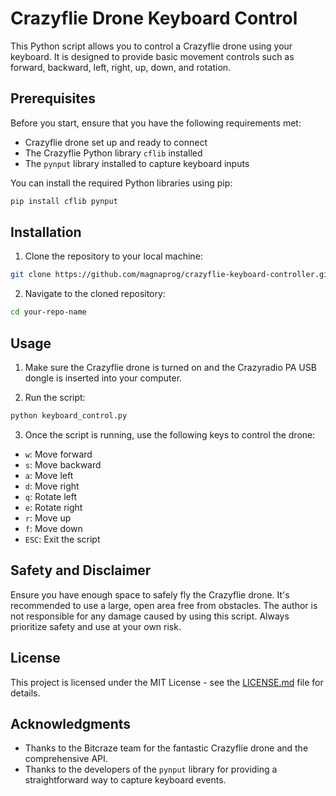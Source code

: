 
# Crazyflie Drone Keyboard Control

This Python script allows you to control a Crazyflie drone using your keyboard. It is designed to provide basic movement controls such as forward, backward, left, right, up, down, and rotation.

## Prerequisites

Before you start, ensure that you have the following requirements met:

- Crazyflie drone set up and ready to connect
- The Crazyflie Python library `cflib` installed
- The `pynput` library installed to capture keyboard inputs

You can install the required Python libraries using pip:

```bash
pip install cflib pynput
```

## Installation

1. Clone the repository to your local machine:

```bash
git clone https://github.com/magnaprog/crazyflie-keyboard-controller.git
```

2. Navigate to the cloned repository:

```bash
cd your-repo-name
```

## Usage

1. Make sure the Crazyflie drone is turned on and the Crazyradio PA USB dongle is inserted into your computer.

2. Run the script:

```bash
python keyboard_control.py
```

3. Once the script is running, use the following keys to control the drone:

- `w`: Move forward
- `s`: Move backward
- `a`: Move left
- `d`: Move right
- `q`: Rotate left
- `e`: Rotate right
- `r`: Move up
- `f`: Move down
- `ESC`: Exit the script

## Safety and Disclaimer

Ensure you have enough space to safely fly the Crazyflie drone. It's recommended to use a large, open area free from obstacles. The author is not responsible for any damage caused by using this script. Always prioritize safety and use at your own risk.

## License

This project is licensed under the MIT License - see the [LICENSE.md](LICENSE.md) file for details.

## Acknowledgments

- Thanks to the Bitcraze team for the fantastic Crazyflie drone and the comprehensive API.
- Thanks to the developers of the `pynput` library for providing a straightforward way to capture keyboard events.
